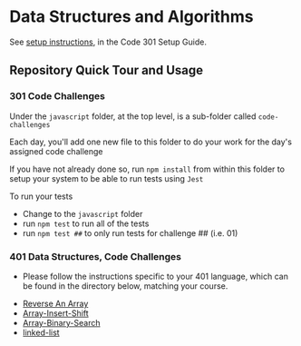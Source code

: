 # Data Structures and Algorithms

See [setup instructions](https://codefellows.github.io/setup-guide/code-301/3-code-challenges), in the Code 301 Setup Guide.

## Repository Quick Tour and Usage

### 301 Code Challenges

Under the `javascript` folder, at the top level, is a sub-folder called `code-challenges`

Each day, you'll add one new file to this folder to do your work for the day's assigned code challenge

If you have not already done so, run `npm install` from within this folder to setup your system to be able to run tests using `Jest`

To run your tests

- Change to the `javascript` folder
- run `npm test` to run all of the tests
- run `npm test ##` to only run tests for challenge ## (i.e. 01)

### 401 Data Structures, Code Challenges

- Please follow the instructions specific to your 401 language, which can be found in the directory below, matching your course.


* [Reverse An Array](./javascript/code-challenges/Adv-JS-Challenge1/README.md)
* [Array-Insert-Shift](./javascript/code-challenges/array-insert-shift/README.md)
* [Array-Binary-Search](./javascript/code-challenges/array-binary-search/README.md)
* [linked-list](./javascript/code-challenges/linked-list/README.md)